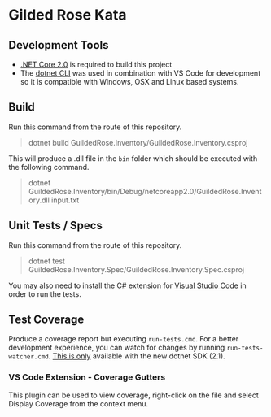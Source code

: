 # Gilded Rose Kata

## Development Tools
 * [.NET Core 2.0](https://www.microsoft.com/net/learn/get-started) is required to build this project
 * The [dotnet CLI](https://docs.microsoft.com/en-us/dotnet/core/tools/?tabs=netcore2x) was used in combination with VS Code for development so it is compatible with Windows, OSX and Linux based systems.

## Build
Run this command from the route of this repository.

> dotnet build GuildedRose.Inventory/GuildedRose.Inventory.csproj

This will produce a .dll file in the `bin` folder which should be executed with the following command.

> dotnet GuildedRose.Inventory/bin/Debug/netcoreapp2.0/GuildedRose.Inventory.dll input.txt

## Unit Tests / Specs
Run this command from the route of this repository.

> dotnet test GuildedRose.Inventory.Spec/GuildedRose.Inventory.Spec.csproj

You may also need to install the C# extension for [Visual Studio Code](https://code.visualstudio.com/download) in order to run the tests.

## Test Coverage
Produce a coverage report but executing `run-tests.cmd`.  For a better development experience, you can watch for changes by running `run-tests-watcher.cmd`. [This is only](https://www.hanselman.com/blog/AutomaticUnitTestingInNETCorePlusCodeCoverageInVisualStudioCode.aspx) available with the new dotnet SDK (2.1).
### VS Code Extension - Coverage Gutters
This plugin can be used to view coverage, right-click on the file and select Display Coverage from the context menu.